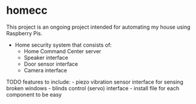 # homecc
This project is an ongoing project intended for automating my house using Raspberry Pis.


* Home security system that consists of:
    - Home Command Center server
    - Speaker interface
    - Door sensor interface
    - Camera interface

TODO features to include:
    - piezo vibration sensor interface for sensing broken windows
    - blinds control (servo) interface 
    - install file for each component to be easy
